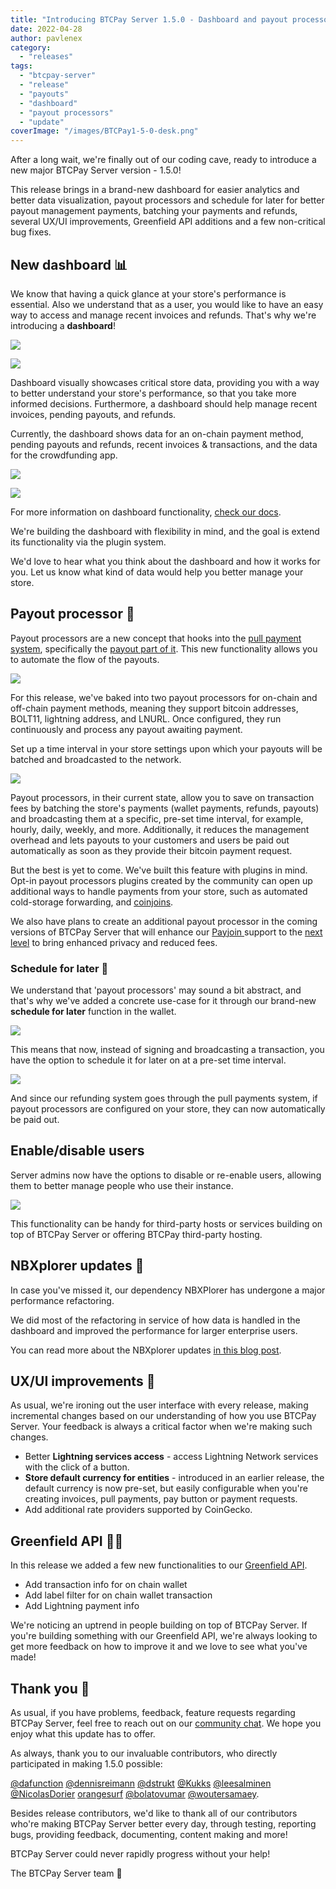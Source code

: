 ```yaml
---
title: "Introducing BTCPay Server 1.5.0 - Dashboard and payout processors"
date: 2022-04-28
author: pavlenex
category:
  - "releases"
tags:
  - "btcpay-server"
  - "release"
  - "payouts"
  - "dashboard"
  - "payout processors"
  - "update"
coverImage: "/images/BTCPay1-5-0-desk.png"
---
```


After a long wait, we're finally out of our coding cave, ready to introduce a new major BTCPay Server version - 1.5.0! 

This release brings in a brand-new dashboard for easier analytics and better data visualization, payout processors and schedule for later for better payout management payments, batching your payments and refunds, several UX/UI improvements, Greenfield API additions and a few non-critical bug fixes.

## New dashboard 📊

We know that having a quick glance at your store's performance is essential. Also we understand that as a user, you would like to have an easy way to access and manage recent invoices and refunds. That's why we're introducing a **dashboard**!

![](/images/1-5-0-dashboard-1.png)

![](/images/1-5-0-dashboard-2.png)

Dashboard visually showcases critical store data, providing you with a way to better understand your store's performance, so that you take more informed decisions. Furthermore, a dashboard should help manage recent invoices, pending payouts, and refunds.

Currently, the dashboard shows data for an on-chain payment method, pending payouts and refunds, recent invoices & transactions, and the data for the crowdfunding app.

![](/images/1-5-0-dashboard-3.png)

![](/images/1-5-0-dashboard-4.png)

For more information on dashboard functionality, [check our docs](https://docs.btcpayserver.org/Dashboard/).

We're building the dashboard with flexibility in mind, and the goal is extend its functionality via the plugin system. 

We'd love to hear what you think about the dashboard and how it works for you. Let us know what kind of data would help you better manage your store.

## Payout processor 🤖

Payout processors are a new concept that hooks into the [pull payment system](https://docs.btcpayserver.org/PullPayments/), specifically the [payout part of it](https://docs.btcpayserver.org/PullPayments/#approve-and-pay-a-payout). This new functionality allows you to automate the flow of the payouts.

![](/images/1.5.0-payout-processor-1.png)

For this release, we've baked into two payout processors for on-chain and off-chain payment methods, meaning they support bitcoin addresses, BOLT11, lightning address, and LNURL. Once configured, they run continuously and process any payout awaiting payment.

Set up a time interval in your store settings upon which your payouts will be batched and broadcasted to the network. 

![](/images/1.5.0-payout-processor-2.png)

Payout processors, in their current state, allow you to save on transaction fees by batching the store's payments (wallet payments, refunds, payouts) and broadcasting them at a specific, pre-set time interval, for example, hourly, daily, weekly, and more. Additionally, it reduces the management overhead and lets payouts to your customers and users be paid out automatically as soon as they provide their bitcoin payment request.

But the best is yet to come. We've built this feature with plugins in mind. Opt-in payout processors plugins created by the community can open up additional ways to handle payments from your store, such as automated cold-storage forwarding, and [coinjoins](https://en.bitcoin.it/wiki/CoinJoin).

We also have plans to create an additional payout processor in the coming versions of BTCPay Server that will enhance our [Payjoin ](https://docs.btcpayserver.org/Payjoin/) support to the [next level](https://github.com/NicolasDorier/bips/pull/3#discussion_r422639395) to bring enhanced privacy and reduced fees.

### Schedule for later 📆

We understand that 'payout processors' may sound a bit abstract, and that's why we've added a concrete use-case for it through our brand-new **schedule for later** function in the wallet.

![](/images/1-5-0-schedule-transaction1.png)

This means that now, instead of signing and broadcasting a transaction, you have the option to schedule it for later on at a pre-set time interval.


![](/images/1-5-0-schedule-transaction2.png)

And since our refunding system goes through the pull payments system, if payout processors are configured on your store, they can now automatically be paid out.

## Enable/disable users

Server admins now have the options to disable or re-enable users, allowing them to better manage people who use their instance. 

![](/images/1-5-0-enable-disable-users.png)

This functionality can be handy for third-party hosts or services building on top of BTCPay Server or offering BTCPay third-party hosting.

## NBXplorer updates 🔎

In case you've missed it, our dependency NBXPlorer has undergone a major performance refactoring. 

We did most of the refactoring in service of how data is handled in the dashboard and improved the performance for larger enterprise users.

You can read more about the NBXplorer updates [in this blog post](https://blog.btcpayserver.org/nbxplorer-postgres/).

## UX/UI improvements 🎨

As usual, we're ironing out the user interface with every release, making incremental changes based on our understanding of how you use BTCPay Server. Your feedback is always a critical factor when we're making such changes.

- Better **Lightning services access** - access Lightning Network services with the click of a button.
- **Store default currency for entities** - introduced in an earlier release, the default currency is now pre-set, but easily configurable when you're creating invoices, pull payments, pay button or payment requests.
- Add additional rate providers supported by CoinGecko.

## Greenfield API 👩‍💻

In this release we added a few new functionalities to our [Greenfield API](https://docs.btcpayserver.org/API/Greenfield/v1/).

* Add transaction info for on chain wallet 
* Add label filter for on chain wallet transaction
* Add Lightning payment info 

We're noticing an uptrend in people building on top of BTCPay Server. If you're building something with our Greenfield API, we're always looking to get more feedback on how to improve it and we love to see what you've made!

## Thank you 💚

As usual, if you have problems, feedback, feature requests regarding BTCPay Server, feel free to reach out on our [community chat](https://chat.btcpayserver.org/). We hope you enjoy what this update has to offer.

As always, thank you to our invaluable contributors, who directly participated in making 1.5.0 possible:

[@dafunction](https://github.com/dafunction) [@dennisreimann](https://github.com/dennisreimann) [@dstrukt](https://github.com/dstrukt) [@Kukks](https://github.com/kukks/) [@leesalminen](https://github.com/leesalminen/) [@NicolasDorier](https://github.com/nicolasdorier/) [orangesurf](https://github.com/orangesurf) [@bolatovumar](https://github.com/bolatovumar) [@woutersamaey](https://github.com/woutersamaey).

Besides release contributors, we'd like to thank all of our contributors who're making BTCPay Server better every day, through testing, reporting bugs, providing feedback, documenting, content making and more! 

BTCPay Server could never rapidly progress without your help!

The BTCPay Server team 💚
